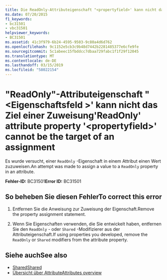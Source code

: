 ```yaml
---
title: Die ReadOnly-Attributeigenschaft "<propertyfield>' kann nicht das Ziel einer Zuweisung
ms.date: 07/20/2015
f1_keywords:
- bc31501
- vbc31501
helpviewer_keywords:
- BC31501
ms.assetid: 41c3f979-6b24-4595-9503-9c80a4d6d762
ms.openlocfilehash: 9c1152e5cb3c9b48d7442b2281485377e6cfe9fe
ms.sourcegitcommit: 5c1abeec15fbddcc7dbaa729fabc1f1f29f12045
ms.translationtype: MT
ms.contentlocale: de-DE
ms.lasthandoff: 03/15/2019
ms.locfileid: "58022154"
---
```

# <a name="readonly-attribute-property-propertyfield-cannot-be-the-target-of-an-assignment"></a><span data-ttu-id="11fd9-102">"ReadOnly"-Attributeigenschaft "\<Eigenschaftsfeld >' kann nicht das Ziel einer Zuweisung</span><span class="sxs-lookup"><span data-stu-id="11fd9-102">'ReadOnly' attribute property '\<propertyfield>' cannot be the target of an assignment</span></span>
<span data-ttu-id="11fd9-103">Es wurde versucht, einer `ReadOnly` -Eigenschaft in einem Attribut einen Wert zuzuweisen.</span><span class="sxs-lookup"><span data-stu-id="11fd9-103">An attempt was made to assign a value to a `ReadOnly` property in an attribute.</span></span>  
  
 <span data-ttu-id="11fd9-104">**Fehler-ID:** BC31501</span><span class="sxs-lookup"><span data-stu-id="11fd9-104">**Error ID:** BC31501</span></span>  
  
## <a name="to-correct-this-error"></a><span data-ttu-id="11fd9-105">So beheben Sie diesen Fehler</span><span class="sxs-lookup"><span data-stu-id="11fd9-105">To correct this error</span></span>  
  
1.  <span data-ttu-id="11fd9-106">Entfernen Sie die Anweisung zur Zuweisung der Eigenschaft.</span><span class="sxs-lookup"><span data-stu-id="11fd9-106">Remove the property assignment statement.</span></span>  
  
2.  <span data-ttu-id="11fd9-107">Wenn Sie Eigenschaften verwenden, die Sie entwickelt haben, entfernen Sie den `ReadOnly` - oder `Shared` -Modifizierer aus der Attributeigenschaft.</span><span class="sxs-lookup"><span data-stu-id="11fd9-107">If using properties you developed, remove the `ReadOnly` or `Shared` modifiers from the attribute property.</span></span>  
  
## <a name="see-also"></a><span data-ttu-id="11fd9-108">Siehe auch</span><span class="sxs-lookup"><span data-stu-id="11fd9-108">See also</span></span>

- [<span data-ttu-id="11fd9-109">Shared</span><span class="sxs-lookup"><span data-stu-id="11fd9-109">Shared</span></span>](../../visual-basic/language-reference/modifiers/shared.md)
- [<span data-ttu-id="11fd9-110">Übersicht über Attribute</span><span class="sxs-lookup"><span data-stu-id="11fd9-110">Attributes overview</span></span>](~/docs/visual-basic/programming-guide/concepts/attributes/index.md)

